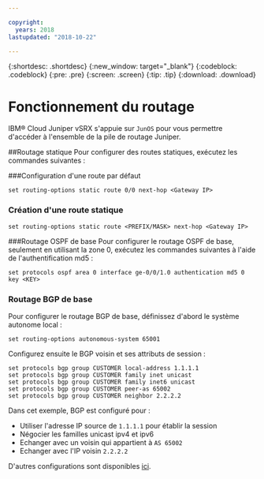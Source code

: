 ```yaml
---

copyright:
  years: 2018
lastupdated: "2018-10-22"

---
```


{:shortdesc: .shortdesc}
{:new_window: target="_blank"}
{:codeblock: .codeblock}
{:pre: .pre}
{:screen: .screen}
{:tip: .tip}
{:download: .download}

# Fonctionnement du routage
IBM® Cloud Juniper vSRX s'appuie sur `JunOS` pour vous permettre d'accéder à l'ensemble de la pile de routage Juniper.

##Routage statique
Pour configurer des routes statiques, exécutez les commandes suivantes :

###Configuration d'une route par défaut
```
set routing-options static route 0/0 next-hop <Gateway IP>
```

### Création d'une route statique
```
set routing-options static route <PREFIX/MASK> next-hop <Gateway IP>
```  

###Routage OSPF de base
Pour configurer le routage OSPF de base, seulement en utilisant la zone 0, exécutez les commandes suivantes à l'aide de l'authentification md5 :

```
set protocols ospf area 0 interface ge-0/0/1.0 authentication md5 0 key <KEY>
```

### Routage BGP de base
Pour configurer le routage BGP de base, définissez d'abord le système autonome local :

```
set routing-options autonomous-system 65001
```

Configurez ensuite le BGP voisin et ses attributs de session :

```
set protocols bgp group CUSTOMER local-address 1.1.1.1
set protocols bgp group CUSTOMER family inet unicast
set protocols bgp group CUSTOMER family inet6 unicast
set protocols bgp group CUSTOMER peer-as 65002
set protocols bgp group CUSTOMER neighbor 2.2.2.2
```

Dans cet exemple, BGP est configuré pour :

* Utiliser l'adresse IP source de `1.1.1.1` pour établir la session
* Négocier les familles unicast ipv4 et ipv6
* Echanger avec un voisin qui appartient à `AS 65002`
* Echanger avec l'IP voisin `2.2.2.2`

D'autres configurations sont disponibles [ici](https://www.juniper.net/documentation/en_US/junos11.4/information-products/topic-collections/config-guide-routing/config-guide-routing.pdf).
